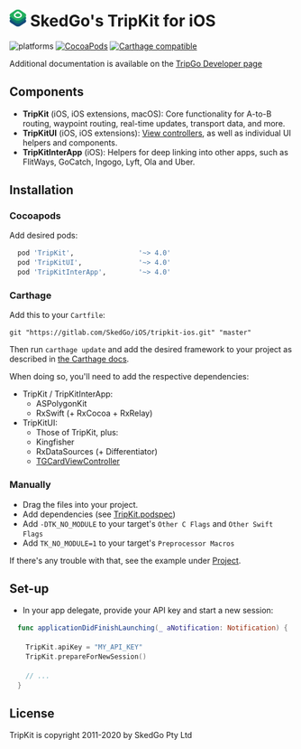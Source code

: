 <img src="api-mark-logo.png" alt="TripGo API" width="30" height="30">  SkedGo's TripKit for iOS
======================================

![platforms](https://img.shields.io/badge/platforms-iOS%20%7C%20macOS%20%7C%20watchOS-333333.svg) [![CocoaPods](https://img.shields.io/cocoapods/v/TripKit.svg)]() [![Carthage compatible](https://img.shields.io/badge/Carthage-compatible-4BC51D.svg?style=flat)](https://github.com/Carthage/Carthage)

Additional documentation is available on the [TripGo Developer page](https://developer.tripgo.com/)

## Components

- **TripKit** (iOS, iOS extensions, macOS): Core functionality for A-to-B routing, waypoint routing, real-time updates, transport data, and more.
- **TripKitUI** (iOS, iOS extensions): [View controllers](docs/view-controllers.md), as well as individual UI helpers and components.
- **TripKitInterApp** (iOS): Helpers for deep linking into other apps, such as FlitWays, GoCatch, Ingogo, Lyft, Ola and Uber.

## Installation

### Cocoapods

Add desired pods:

```ruby
  pod 'TripKit',                '~> 4.0'
  pod 'TripKitUI',              '~> 4.0'
  pod 'TripKitInterApp',        '~> 4.0'
```

### Carthage

Add this to your `Cartfile`:

```
git "https://gitlab.com/SkedGo/iOS/tripkit-ios.git" "master"
```

Then run `carthage update` and add the desired framework to your project as described in [the Carthage docs](https://github.com/Carthage/Carthage).

When doing so, you'll need to add the respective dependencies:

- TripKit / TripKitInterApp:
  - ASPolygonKit
  - RxSwift (+ RxCocoa + RxRelay)
- TripKitUI:
  - Those of TripKit, plus:
  - Kingfisher
  - RxDataSources (+ Differentiator)
  - [TGCardViewController](https://gitlab.com/SkedGo/iOS/tripgo-cards-ios)

### Manually

- Drag the files into your project.
- Add dependencies (see [TripKit.podspec](TripKit.podspec))
- Add `-DTK_NO_MODULE` to your target's `Other C Flags` and `Other Swift Flags`
- Add `TK_NO_MODULE=1` to your target's `Preprocessor Macros`

If there's any trouble with that, see the example under [Project](Project).

## Set-up

- In your app delegate, provide your API key and start a new session:

```swift
  func applicationDidFinishLaunching(_ aNotification: Notification) {
    
    TripKit.apiKey = "MY_API_KEY"
    TripKit.prepareForNewSession()

    // ...
  }
```

## License

TripKit is copyright 2011-2020 by SkedGo Pty Ltd
